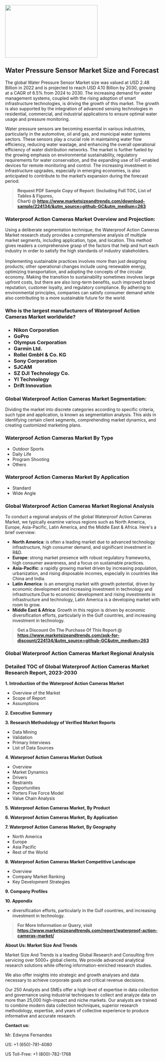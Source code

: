 <p><img class="alignnone size-medium wp-image-20088" src="https://ffe5etoiles.com/wp-content/uploads/2024/12/MST1-300x171.png" alt="" width="300" height="171" /></p><h2>Water Pressure Sensor Market Size and Forecast</h2><p>The global Water Pressure Sensor Market size was valued at USD 2.48 Billion in 2022 and is projected to reach USD 4.10 Billion by 2030, growing at a CAGR of 6.5% from 2024 to 2030. The increasing demand for water management systems, coupled with the rising adoption of smart infrastructure technologies, is driving the growth of this market. The growth is also supported by the integration of advanced sensing technologies in residential, commercial, and industrial applications to ensure optimal water usage and pressure monitoring.</p><p>Water pressure sensors are becoming essential in various industries, particularly in the automotive, oil and gas, and municipal water systems sectors. These sensors play a crucial role in maintaining water flow efficiency, reducing water wastage, and enhancing the overall operational efficiency of water distribution networks. The market is further fueled by the growing emphasis on environmental sustainability, regulatory requirements for water conservation, and the expanding use of IoT-enabled devices for remote monitoring and control. The increasing investment in infrastructure upgrades, especially in emerging economies, is also anticipated to contribute to the market’s expansion during the forecast period.</p></p><blockquote id="" class=""><strong>Request PDF Sample Copy of Report: (Including Full TOC, List of Tables &amp; Figures, Chart)&nbsp;@&nbsp;<strong><a href="https://www.marketsizeandtrends.com/download-sample/224134/&utm_source=github-GC&utm_medium=263" target="_blank">https://www.marketsizeandtrends.com/download-sample/224134/&utm_source=github-GC&utm_medium=263</a></strong></strong></blockquote><h3 id="" class="">Waterproof Action Cameras Market&nbsp;Overview and Projection:</h3><p id="" class="">Using a deliberate segmentation technique, the Waterproof Action Cameras Market research study provides a comprehensive analysis of multiple market segments, including application, type, and location. This method gives readers a comprehensive grasp of the factors that help and hurt each industry in order to satisfy the high standards of industry stakeholders. <br /> <br />Implementing sustainable practices involves more than just designing products; other operational changes include using renewable energy, optimizing transportation, and adopting the concepts of the circular economy. Making the transition to sustainability sometimes involves large upfront costs, but there are also long-term benefits, such improved brand reputation, customer loyalty, and regulatory compliance. By adhering to environmental principles, companies can satisfy consumer demand while also contributing to a more sustainable future for the world.</p><h3 id="" class="">Who is the largest manufacturers of&nbsp;Waterproof Action Cameras Market worldwide?</h3><h3 class=""><p><ul><li>Nikon Corporation </li><li> GoPro </li><li> Olympus Corporation </li><li> Garmin Ltd. </li><li> Rollei GmbH & Co. KG </li><li> Sony Corporation </li><li> SJCAM </li><li> SZ DJI Technology Co. </li><li> YI Technology </li><li> Drift Innovation</li></ul></p></h3><h3 id="" class="">Global&nbsp;Waterproof Action Cameras Market Segmentation:</h3><p id="" class="">Dividing the market into discrete categories according to specific criteria, such type and application, is known as segmentation analysis. This aids in identifying certain client segments, comprehending market dynamics, and creating customized marketing plans.</p><h3 id="" class="">Waterproof Action Cameras Market&nbsp;By Type</h3><p><p><ul><li>Outdoor Sports</li><li> Daily Life</li><li> Program Shooting</li><li> Others</p></li></ul></p></p><h3 id="" class="">Waterproof Action Cameras Market&nbsp;By Application</h3><p class=""><p><ul><li>Standard</li><li> Wide Angle</li></ul></p></p><h3 id="" class="">Global Waterproof Action Cameras Market Regional Analysis</h3><p id="" class="">To conduct a regional analysis of the global Waterproof Action Cameras Market, we typically examine various regions such as North America, Europe, Asia-Pacific, Latin America, and the Middle East &amp; Africa. Here's a brief overview:</p><ul><li><strong>North America</strong>: is often a leading market due to advanced technology infrastructure, high consumer demand, and significant investment in R&amp;D.</li><li><strong>Europe</strong>: strong market presence with robust regulatory frameworks, high consumer awareness, and a focus on sustainable practices.</li><li><strong>Asia-Pacific</strong>: a rapidly growing market driven by increasing population, urbanization, and rising disposable incomes, especially in countries like China and India.</li><li><strong>Latin America</strong>: is an emerging market with growth potential, driven by economic development and increasing investment in technology and infrastructure.Due to economic development and rising investments in infrastructure and technology, Latin America is a developing market with room to grow.</li><li><strong>Middle East &amp; Africa</strong>: Growth in this region is driven by economic diversification efforts, particularly in the Gulf countries, and increasing investment in technology.</li></ul><blockquote id="" class=""><strong>Get a Discount On The Purchase Of This Report @ <strong><a href="https://www.marketsizeandtrends.com/ask-for-discount/224134/&utm_source=github-GC&utm_medium=263" target="_blank">https://www.marketsizeandtrends.com/ask-for-discount/224134/&utm_source=github-GC&utm_medium=263</a></strong></strong></blockquote><h3 id="" class="">Global Waterproof Action Cameras Market Regional Analysis</h3><h3 id="" class="">Detailed TOC of Global Waterproof Action Cameras Market Research Report, 2023-2030</h3><p id="" class=""><strong>1. Introduction of the Waterproof Action Cameras Market</strong></p><ul><li>Overview of the Market</li><li>Scope of Report</li><li>Assumptions</li></ul><p id="" class=""><strong>2. Executive Summary</strong></p><p id="" class=""><strong>3. Research Methodology of Verified Market Reports</strong></p><ul><li>Data Mining</li><li>Validation</li><li>Primary Interviews</li><li>List of Data Sources</li></ul><p id="" class=""><strong>4. Waterproof Action Cameras Market Outlook</strong></p><ul><li>Overview</li><li>Market Dynamics</li><li>Drivers</li><li>Restraints</li><li>Opportunities</li><li>Porters Five Force Model</li><li>Value Chain Analysis</li></ul><p id="" class=""><strong>5. Waterproof Action Cameras Market, By Product</strong></p><p id="" class=""><strong>6. Waterproof Action Cameras Market, By Application</strong></p><p id="" class=""><strong>7. Waterproof Action Cameras Market, By Geography</strong></p><ul><li>North America</li><li>Europe</li><li>Asia Pacific</li><li>Rest of the World</li></ul><p id="" class=""><strong>8. Waterproof Action Cameras Market Competitive Landscape</strong></p><ul><li>Overview</li><li>Company Market Ranking</li><li>Key Development Strategies</li></ul><p id="" class=""><strong>9. Company Profiles</strong></p><p id="" class=""><strong>10. Appendix</strong></p><ul><li>diversification efforts, particularly in the Gulf countries, and increasing investment in technology.</li></ul><blockquote id="" class=""><strong>For More Information or Query, visit <strong><strong><a href="https://www.marketsizeandtrends.com/report/waterproof-action-cameras-market/" target="_blank">https://www.marketsizeandtrends.com/report/waterproof-action-cameras-market/</a></strong></strong></strong></blockquote><p id="" class=""><strong>About Us: Market Size And Trends</strong></p><p id="" class="">Market Size And Trends is a leading Global Research and Consulting firm servicing over 5000+ global clients. We provide advanced analytical research solutions while offering information-enriched research studies.</p><p id="" class="">We also offer insights into strategic and growth analyses and data necessary to achieve corporate goals and critical revenue decisions.</p><p id="" class="">Our 250 Analysts and SMEs offer a high level of expertise in data collection and governance using industrial techniques to collect and analyze data on more than 25,000 high-impact and niche markets. Our analysts are trained to combine modern data collection techniques, superior research methodology, expertise, and years of collective experience to produce informative and accurate research.</p><p id="" class=""><strong>Contact us:</strong></p><p id="" class="">Mr. Edwyne Fernandes</p><p id="" class="">US: +1 (650)-781-4080</p><p id="" class="">US Toll-Free: +1 (800)-782-1768</p>
